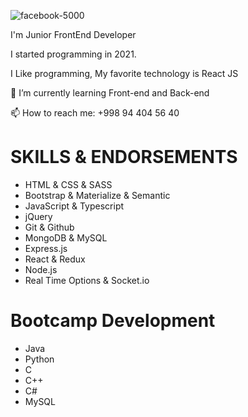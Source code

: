 ![facebook-5000](https://user-images.githubusercontent.com/110424000/182250542-576c4aec-c02d-4aab-b26c-9402f98575d9.jpg)



I'm Junior FrontEnd Developer 

I started programming in 2021.

I Like programming, My favorite technology is React JS

🌱 I’m currently learning Front-end and Back-end

📫 How to reach me: +998 94 404 56 40


# SKILLS & ENDORSEMENTS

* HTML & CSS & SASS
* Bootstrap & Materialize & Semantic
* JavaScript & Typescript
* jQuery
* Git & Github
* MongoDB & MySQL
* Express.js
* React & Redux
* Node.js
* Real Time Options & Socket.io

# Bootcamp Development                                
* Java 
* Python
* C
* C++
* C#
* MySQL
